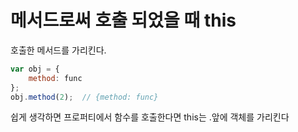 # 메서드로써 호출 되었을 때 this

호출한 메서드를 가리킨다.

```js
var obj = {
    method: func
};
obj.method(2);  // {method: func}
```

쉽게 생각하면 프로퍼티에서 함수를 호출한다면 this는 .앞에 객체를 가리킨다